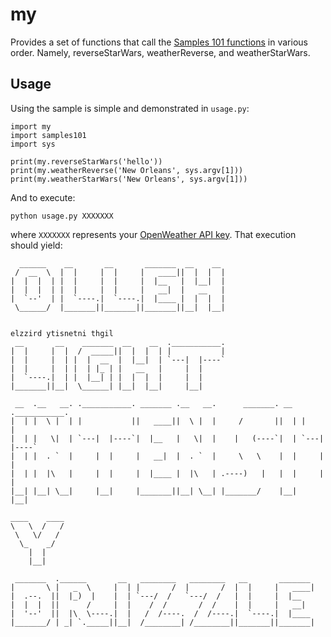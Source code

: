 # my
Provides a set of functions that call the [Samples 101 functions](https://github.com/nerdguru/samples101) in various order.  Namely, reverseStarWars, weatherReverse, and weatherStarWars.

## Usage
Using the sample is simple and demonstrated in `usage.py`:
```
import my
import samples101
import sys

print(my.reverseStarWars('hello'))
print(my.weatherReverse('New Orleans', sys.argv[1]))
print(my.weatherStarWars('New Orleans', sys.argv[1]))
```
And to execute:
```
python usage.py XXXXXXX
```
where `XXXXXXX` represents your [OpenWeather API key](https://openweathermap.org/api).  That execution should yield:
```
  ______    __       __       _______  __    __  
 /  __  \  |  |     |  |     |   ____||  |  |  |
|  |  |  | |  |     |  |     |  |__   |  |__|  |
|  |  |  | |  |     |  |     |   __|  |   __   |
|  `--'  | |  `----.|  `----.|  |____ |  |  |  |
 \______/  |_______||_______||_______||__|  |__|


elzzird ytisnetni thgil
 __       __    _______  __    __  .___________.
|  |     |  |  /  _____||  |  |  | |           |
|  |     |  | |  |  __  |  |__|  | `---|  |----`
|  |     |  | |  | |_ | |   __   |     |  |     
|  `----.|  | |  |__| | |  |  |  |     |  |     
|_______||__|  \______| |__|  |__|     |__|     

 __  .__   __. .___________. _______ .__   __.      _______. __  .___________.
|  | |  \ |  | |           ||   ____||  \ |  |     /       ||  | |           |
|  | |   \|  | `---|  |----`|  |__   |   \|  |    |   (----`|  | `---|  |----`
|  | |  . `  |     |  |     |   __|  |  . `  |     \   \    |  |     |  |     
|  | |  |\   |     |  |     |  |____ |  |\   | .----)   |   |  |     |  |     
|__| |__| \__|     |__|     |_______||__| \__| |_______/    |__|     |__|     

____    ____
\   \  /   /
 \   \/   /  
  \_    _/   
    |  |     
    |__|     

 _______  .______       __   ________   ________   __       _______
|       \ |   _  \     |  | |       /  |       /  |  |     |   ____|
|  .--.  ||  |_)  |    |  | `---/  /   `---/  /   |  |     |  |__   
|  |  |  ||      /     |  |    /  /       /  /    |  |     |   __|  
|  '--'  ||  |\  \----.|  |   /  /----.  /  /----.|  `----.|  |____
|_______/ | _| `._____||__|  /________| /________||_______||_______|

```
